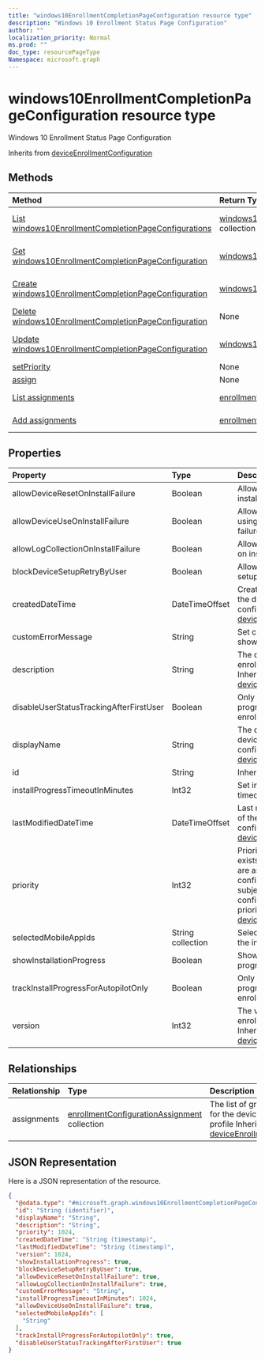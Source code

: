```yaml
---
title: "windows10EnrollmentCompletionPageConfiguration resource type"
description: "Windows 10 Enrollment Status Page Configuration"
author: ""
localization_priority: Normal
ms.prod: ""
doc_type: resourcePageType
Namespace: microsoft.graph
---
```



# windows10EnrollmentCompletionPageConfiguration resource type

Windows 10 Enrollment Status Page Configuration


Inherits from [deviceEnrollmentConfiguration](../resources/deviceEnrollmentConfiguration.md)

## Methods
|Method|Return Type|Description|
|:---|:---|:---|
|[List windows10EnrollmentCompletionPageConfigurations](../api/windows10enrollmentcompletionpageconfiguration-list.md)|[windows10EnrollmentCompletionPageConfiguration](../resources/windows10EnrollmentCompletionPageConfiguration.md) collection|List properties and relationships of the [windows10EnrollmentCompletionPageConfiguration](../resources/windows10enrollmentcompletionpageconfiguration.md) objects.|
|[Get windows10EnrollmentCompletionPageConfiguration](../api/windows10enrollmentcompletionpageconfiguration-get.md)|[windows10EnrollmentCompletionPageConfiguration](../resources/windows10EnrollmentCompletionPageConfiguration.md)|Read properties and relationships of the [windows10EnrollmentCompletionPageConfiguration](../resources/windows10enrollmentcompletionpageconfiguration.md) object.|
|[Create windows10EnrollmentCompletionPageConfiguration](../api/windows10enrollmentcompletionpageconfiguration-create.md)|[windows10EnrollmentCompletionPageConfiguration](../resources/windows10EnrollmentCompletionPageConfiguration.md)|Create a new [windows10EnrollmentCompletionPageConfiguration](../resources/windows10enrollmentcompletionpageconfiguration.md) object.|
|[Delete windows10EnrollmentCompletionPageConfiguration](../api/windows10enrollmentcompletionpageconfiguration-delete.md)|None|Deletes a [windows10EnrollmentCompletionPageConfiguration](../resources/windows10enrollmentcompletionpageconfiguration.md).|
|[Update windows10EnrollmentCompletionPageConfiguration](../api/windows10enrollmentcompletionpageconfiguration-update.md)|[windows10EnrollmentCompletionPageConfiguration](../resources/windows10EnrollmentCompletionPageConfiguration.md)|Update the properties of a [windows10EnrollmentCompletionPageConfiguration](../resources/windows10enrollmentcompletionpageconfiguration.md) object.|
|[setPriority](../api/windows10enrollmentcompletionpageconfiguration-setpriority.md)|None||
|[assign](../api/windows10enrollmentcompletionpageconfiguration-assign.md)|None||
|[List assignments](../api/windows10enrollmentcompletionpageconfiguration-list-assignments.md)|[enrollmentConfigurationAssignment](../resources/enrollmentConfigurationAssignment.md) collection|Get the enrollmentConfigurationAssignments from the assignments navigation property.|
|[Add assignments](../api/windows10enrollmentcompletionpageconfiguration-post-assignments.md)|[enrollmentConfigurationAssignment](../resources/enrollmentConfigurationAssignment.md)|Add assignments by posting to the assignments collection.|

## Properties
|Property|Type|Description|
|:---|:---|:---|
|allowDeviceResetOnInstallFailure|Boolean|Allow or block device reset on installation failure|
|allowDeviceUseOnInstallFailure|Boolean|Allow the user to continue using the device on installation failure|
|allowLogCollectionOnInstallFailure|Boolean|Allow or block log collection on installation failure|
|blockDeviceSetupRetryByUser|Boolean|Allow the user to retry the setup on installation failure|
|createdDateTime|DateTimeOffset|Created date time in UTC of the device enrollment configuration Inherited from [deviceEnrollmentConfiguration](../resources/deviceEnrollmentConfiguration.md)|
|customErrorMessage|String|Set custom error message to show upon installation failure|
|description|String|The description of the device enrollment configuration Inherited from [deviceEnrollmentConfiguration](../resources/deviceEnrollmentConfiguration.md)|
|disableUserStatusTrackingAfterFirstUser|Boolean|Only show installation progress for first user post enrollment|
|displayName|String|The display name of the device enrollment configuration Inherited from [deviceEnrollmentConfiguration](../resources/deviceEnrollmentConfiguration.md)|
|id|String| Inherited from [entity](../resources/entity.md)|
|installProgressTimeoutInMinutes|Int32|Set installation progress timeout in minutes|
|lastModifiedDateTime|DateTimeOffset|Last modified date time in UTC of the device enrollment configuration Inherited from [deviceEnrollmentConfiguration](../resources/deviceEnrollmentConfiguration.md)|
|priority|Int32|Priority is used when a user exists in multiple groups that are assigned enrollment configuration. Users are subject only to the configuration with the lowest priority value. Inherited from [deviceEnrollmentConfiguration](../resources/deviceEnrollmentConfiguration.md)|
|selectedMobileAppIds|String collection|Selected applications to track the installation status|
|showInstallationProgress|Boolean|Show or hide installation progress to user|
|trackInstallProgressForAutopilotOnly|Boolean|Only show installation progress for Autopilot enrollment scenarios|
|version|Int32|The version of the device enrollment configuration Inherited from [deviceEnrollmentConfiguration](../resources/deviceEnrollmentConfiguration.md)|

## Relationships
|Relationship|Type|Description|
|:---|:---|:---|
|assignments|[enrollmentConfigurationAssignment](../resources/enrollmentConfigurationAssignment.md) collection|The list of group assignments for the device configuration profile Inherited from [deviceEnrollmentConfiguration](../resources/deviceEnrollmentConfiguration.md)|

## JSON Representation
Here is a JSON representation of the resource.
<!-- {
  "blockType": "resource",
  "keyProperty": "id",
  "@odata.type": "microsoft.graph.windows10EnrollmentCompletionPageConfiguration",
  "baseType": "microsoft.graph.deviceEnrollmentConfiguration",
  "openType": false
}
-->
``` json
{
  "@odata.type": "#microsoft.graph.windows10EnrollmentCompletionPageConfiguration",
  "id": "String (identifier)",
  "displayName": "String",
  "description": "String",
  "priority": 1024,
  "createdDateTime": "String (timestamp)",
  "lastModifiedDateTime": "String (timestamp)",
  "version": 1024,
  "showInstallationProgress": true,
  "blockDeviceSetupRetryByUser": true,
  "allowDeviceResetOnInstallFailure": true,
  "allowLogCollectionOnInstallFailure": true,
  "customErrorMessage": "String",
  "installProgressTimeoutInMinutes": 1024,
  "allowDeviceUseOnInstallFailure": true,
  "selectedMobileAppIds": [
    "String"
  ],
  "trackInstallProgressForAutopilotOnly": true,
  "disableUserStatusTrackingAfterFirstUser": true
}
```

